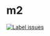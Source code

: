 # m2

[![Label issues](https://github.com/Atmosera-actions-prep/m2/actions/workflows/label-issue.yml/badge.svg)](https://github.com/Atmosera-actions-prep/m2/actions/workflows/label-issue.yml)
